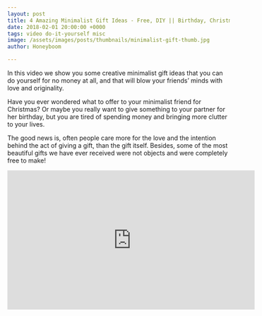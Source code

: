 ```yaml
---
layout: post
title: 4 Amazing Minimalist Gift Ideas - Free, DIY || Birthday, Christmas, Valentine’s
date: 2018-02-01 20:00:00 +0000
tags: video do-it-yourself misc
image: /assets/images/posts/thumbnails/minimalist-gift-thumb.jpg
author: Honeyboom

---
```

In this video we show you some creative minimalist gift ideas that you can do yourself for no money at all, and that will blow your friends’ minds with love and originality.

Have you ever wondered what to offer to your minimalist friend for Christmas? Or maybe you really want to give something to your partner for her birthday, but you are tired of spending money and bringing more clutter to your lives.

The good news is, often people care more for the love and the intention behind the act of giving a gift, than the gift itself. Besides, some of the most beautiful gifts we have ever received were not objects and were completely free to make!

<div class="video-container"><iframe width="560" height="315" src="https://www.youtube.com/embed/MLav5DooWL0" frameborder="0" allow="autoplay; encrypted-media" allowfullscreen></iframe></div>
